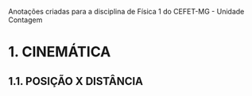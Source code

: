 Anotações criadas para a disciplina de Física 1 do CEFET-MG - Unidade Contagem

# 1. CINEMÁTICA

## 1.1. POSIÇÃO X DISTÂNCIA